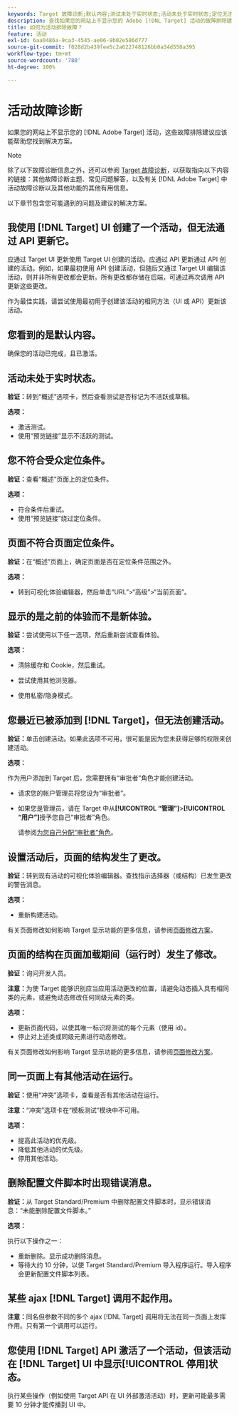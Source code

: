 ```yaml
---
keywords: Target 故障诊断;默认内容;测试未处于实时状态;活动未处于实时状态;定位无法运行;显示之前的体验;无法创建活动;创建活动;页面结构发生更改;页面结构已修改;错误消息;删除配置文件脚本时出错;ajax 无法运行
description: 查找如果您的网站上不显示您的 Adobe [!DNL Target] 活动的故障排除建议。
title: 如何为活动排除故障？
feature: 活动
exl-id: 6aa0486a-9ca3-4545-ae06-9b02e586d777
source-git-commit: f028d2b439fee5c2a622748126bb0a34d550a395
workflow-type: tm+mt
source-wordcount: '780'
ht-degree: 100%

---
```


# 活动故障诊断

如果您的网站上不显示您的 [!DNL Adobe Target] 活动，这些故障排除建议应该能帮助您找到解决方案。

>[!NOTE]
>
>除了以下故障诊断信息之外，还可以参阅 [Target 故障诊断](/help/r-troubleshooting-target/troubleshooting-target.md#reference_A9DB82675D044BD8861F6752A4EE6839)，以获取指向以下内容的链接：其他故障诊断主题、常见问题解答，以及有关 [!DNL Adobe Target] 中活动故障诊断以及其他功能的其他有用信息。

以下章节包含您可能遇到的问题及建议的解决方案。

## 我使用 [!DNL Target] UI 创建了一个活动，但无法通过 API 更新它。

应通过 Target UI 更新使用 Target UI 创建的活动。应通过 API 更新通过 API 创建的活动。例如，如果最初使用 API 创建活动，但随后又通过 Target UI 编辑该活动，则并非所有更改都会更新。所有更改都存储在后端，可通过再次调用 API 更新这些更改。

作为最佳实践，请尝试使用最初用于创建该活动的相同方法（UI 或 API）更新该活动。

## 您看到的是默认内容。

确保您的活动已完成，且已激活。

## 活动未处于实时状态。

**验证：**&#x200B;转到“概述”选项卡，然后查看测试是否标记为不活跃或草稿。

**选项：**

* 激活测试。
* 使用“预览链接”显示不活跃的测试。

## 您不符合受众定位条件。

**验证：**&#x200B;查看“概述”页面上的定位条件。

**选项：**

* 符合条件后重试。
* 使用“预览链接”绕过定位条件。

## 页面不符合页面定位条件。

**验证：**&#x200B;在“概述”页面上，确定页面是否在定位条件范围之外。

**选项：**

* 转到可视化体验编辑器，然后单击“URL”>“高级”>“当前页面”。

## 显示的是之前的体验而不是新体验。

**验证：**&#x200B;尝试使用以下任一选项，然后重新尝试查看体验。

**选项：**

* 清除缓存和 Cookie，然后重试。

* 尝试使用其他浏览器。
* 使用私密/隐身模式。

## 您最近已被添加到 [!DNL Target]，但无法创建活动。

**验证：**&#x200B;单击创建活动。如果此选项不可用，很可能是因为您未获得足够的权限来创建活动。

**选项：**

作为用户添加到 Target 后，您需要拥有“审批者”角色才能创建活动。

* 请求您的帐户管理员将您设为“审批者”。
* 如果您是管理员，请在 Target 中从&#x200B;**[!UICONTROL “管理”]**>**[!UICONTROL “用户”]**&#x200B;授予您自己“审批者”角色。

   请参阅[为您自己分配“审批者”角色](/help/administrating-target/start-target.md#task_15CAA437A71444E2932B333D5E66A3C7)。

## 设置活动后，页面的结构发生了更改。

**验证：**&#x200B;转到现有活动的可视化体验编辑器。查找指示选择器（或结构）已发生更改的警告消息。

**选项：**

* 重新构建活动。

有关页面修改如何影响 Target 显示功能的更多信息，请参阅[页面修改方案](/help/c-experiences/c-visual-experience-composer/r-troubleshoot-composer/vec-scenarios.md#concept_A458A95F65B4401588016683FB1694DB)。

## 页面的结构在页面加载期间（运行时）发生了修改。

**验证：**&#x200B;询问开发人员。

**注意：**&#x200B;为使 Target 能够识别应当应用活动更改的位置，请避免动态插入具有相同类的元素，或避免动态修改任何同级元素的类。

**选项：**

* 更新页面代码，以使其唯一标识将测试的每个元素（使用 id）。
* 停止对上述类或同级元素进行动态修改。

有关页面修改如何影响 Target 显示功能的更多信息，请参阅[页面修改方案](/help/c-experiences/c-visual-experience-composer/r-troubleshoot-composer/vec-scenarios.md#concept_A458A95F65B4401588016683FB1694DB)。

## 同一页面上有其他活动在运行。

**验证：**&#x200B;使用“冲突”选项卡，查看是否有其他活动在运行。

**注意：**“冲突”选项卡在“模板测试”模块中不可用。

**选项：**

* 提高此活动的优先级。
* 降低其他活动的优先级。
* 停用其他活动。

## 删除配置文件脚本时出现错误消息。

**验证：**&#x200B;从 Target Standard/Premium 中删除配置文件脚本时，显示错误消息：“未能删除配置文件脚本。”

**选项：**

执行以下操作之一：

* 重新删除。显示成功删除消息。
* 等待大约 10 分钟，以使 Target Standard/Premium 导入程序运行。导入程序会更新配置文件脚本列表。

## 某些 ajax [!DNL Target] 调用不起作用。

**注意：**&#x200B;同名但参数不同的多个 ajax [!DNL Target] 调用将无法在同一页面上发挥作用。只有第一个调用可以运行。

## 您使用 [!DNL Target] API 激活了一个活动，但该活动在 [!DNL Target] UI 中显示[!UICONTROL 停用]状态。

执行某些操作（例如使用 Target API 在 UI 外部激活活动）时，更新可能最多需要 10 分钟才能传播到 UI 中。
